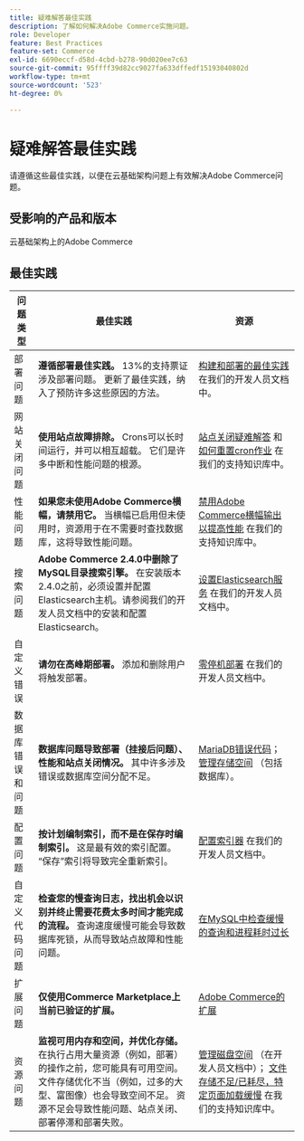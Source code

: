 ```yaml
---
title: 疑难解答最佳实践
description: 了解如何解决Adobe Commerce实施问题。
role: Developer
feature: Best Practices
feature-set: Commerce
exl-id: 6690eccf-d58d-4cbd-b278-90d020ee7c63
source-git-commit: 95ffff39d82cc9027fa633dffedf15193040802d
workflow-type: tm+mt
source-wordcount: '523'
ht-degree: 0%

---
```


# 疑难解答最佳实践

请遵循这些最佳实践，以便在云基础架构问题上有效解决Adobe Commerce问题。

## 受影响的产品和版本

云基础架构上的Adobe Commerce

## 最佳实践

| 问题类型 | 最佳实践 | 资源 |
|----------------------------|----------------------------------------------------------------------------------------------------------------------------------------------------------------------------------------------------------------------------------------------------------------------------------------------------------------------------------------------------------------------------------------------------|-------------------------------------------------------------------------------------------------------------------------------------------------------------------------------------------------------------------------------------------------------------------------------------------------------------------------------------------------------------------------------------------------------|
| 部署问题 | **遵循部署最佳实践。** 13%的支持票证涉及部署问题。 更新了最佳实践，纳入了预防许多这些原因的方法。 | [构建和部署的最佳实践](https://devdocs.magento.com/cloud/reference/discover-deploy.html#best-practices) 在我们的开发人员文档中。 |
| 网站关闭问题 | **使用站点故障排除。** Crons可以长时间运行，并可以相互超载。 它们是许多中断和性能问题的根源。 | [站点关闭疑难解答](https://experienceleague.adobe.com/docs/commerce-knowledge-base/kb/troubleshooting/site-down-or-unresponsive/magento-site-down-troubleshooter.html?lang=en) 和 [如何重置cron作业](https://experienceleague.adobe.com/docs/commerce-knowledge-base/kb/troubleshooting/miscellaneous/cron-job-is-stuck-in-running-status.html?lang=en) 在我们的支持知识库中。 |
| 性能问题 | **如果您未使用Adobe Commerce横幅，请禁用它。** 当横幅已启用但未使用时，资源用于在不需要时查找数据库，这将导致性能问题。 | [禁用Adobe Commerce横幅输出以提高性能](https://experienceleague.adobe.com/docs/commerce-knowledge-base/kb/troubleshooting/miscellaneous/disable-magento-banner-output-to-improve-site-performance.html) 在我们的支持知识库中。 |
| 搜索问题 | **Adobe Commerce 2.4.0中删除了MySQL目录搜索引擎。** 在安装版本2.4.0之前，必须设置并配置Elasticsearch主机。请参阅我们的开发人员文档中的安装和配置Elasticsearch。 | [设置Elasticsearch服务](https://devdocs.magento.com/cloud/project/services-elastic.html) 在我们的开发人员文档中。 |
| 自定义错误 | **请勿在高峰期部署。** 添加和删除用户将触发部署。 | [零停机部署](https://devdocs.magento.com/cloud/deploy/reduce-downtime.html) 在我们的开发人员文档中。 |
| 数据库错误和问题 | **数据库问题导致部署（挂接后问题）、性能和站点关闭情况。** 其中许多涉及错误或数据库空间分配不足。 | [MariaDB错误代码](https://mariadb.com/kb/en/library/mariadb-error-codes/#mariadb-specific-error-codes)； [管理存储空间](https://devdocs.magento.com/cloud/project/manage-disk-space.html) （包括数据库）。 |
| 配置问题 | **按计划编制索引，而不是在保存时编制索引。** 这是最有效的索引配置。 “保存”索引将导致完全重新索引。 | [配置索引器](../../../configuration/cli/manage-indexers.md#configure-indexers) 在我们的开发人员文档中。 |
| 自定义代码问题 | **检查您的慢查询日志，找出机会以识别并终止需要花费太多时间才能完成的流程。** 查询速度缓慢可能会导致数据库死锁，从而导致站点故障和性能问题。 | [在MySQL中检查缓慢的查询和进程耗时过长](https://experienceleague.adobe.com/docs/commerce-knowledge-base/kb/troubleshooting/database/checking-slow-queries-and-processes-mysql.html) |
| 扩展问题 | **仅使用Commerce Marketplace上当前已验证的扩展。** | [Adobe Commerce的扩展](https://marketplace.magento.com/extensions.html) |
| 资源问题 | **监视可用内存和空间，并优化存储。** 在执行占用大量资源（例如，部署）的操作之前，您可能具有可用空间。 文件存储优化不当（例如，过多的大型、富图像）也会导致空间不足。 资源不足会导致性能问题、站点关闭、部署停滞和部署失败。 | [管理磁盘空间](https://devdocs.magento.com/cloud/project/manage-disk-space.html) （在开发人员文档中）； [文件存储不足/已耗尽，特定页面加载缓慢](https://experienceleague.adobe.com/docs/commerce-knowledge-base/kb/troubleshooting/miscellaneous/file-storage-low-specific-page-loads-are-slow.html?lang=en) 在我们的支持知识库中。 |
